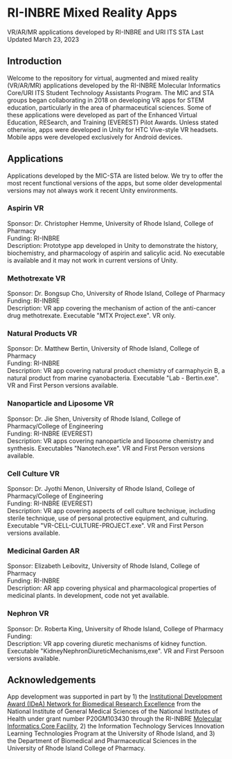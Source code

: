 # RI-INBRE Mixed Reality Apps
VR/AR/MR applications developed by RI-INBRE and URI ITS STA
Last Updated March 23, 2023

## Introduction

Welcome to the repository for virtual, augmented and mixed reality (VR/AR/MR) applications developed by the RI-INBRE Molecular Informatics Core/URI ITS Student Technology Assistants Program.  The MIC and STA groups began collaborating in 2018 on developing VR apps for STEM education, particularly in the area of pharmaceutical sciences.  Some of these applications were developed as part of the Enhanced Virtual Education, RESearch, and Training (EVEREST) Pilot Awards.  Unless stated otherwise, apps were developed in Unity for HTC Vive-style VR headsets.  Mobile apps were developed exclusively for Android devices.

## Applications

Applications developed by the MIC-STA are listed below.  We try to offer the most recent functional versions of the apps, but some older developmental versions may not always work it recent Unity environments.

### Aspirin VR

Sponsor: Dr. Christopher Hemme, University of Rhode Island, College of Pharmacy<br>
Funding: RI-INBRE<br>
Description: Prototype app developed in Unity to demonstrate the history, biochemistry, and pharmacology of aspirin and salicylic acid.  No executable is available and it may not work in current versions of Unity.<br>

### Methotrexate VR

Sponsor: Dr. Bongsup Cho, University of Rhode Island, College of Pharmacy<br>
Funding: RI-INBRE<br>
Description: VR app covering the mechanism of action of the anti-cancer drug methotrexate.  Executable "MTX Project.exe".  VR only.<br>

### Natural Products VR

Sponsor: Dr. Matthew Bertin, University of Rhode Island, College of Pharmacy<br>
Funding: RI-INBRE<br>
Description: VR app covering natural product chemistry of carmaphycin B, a natural product from marine cyanobacteria.  Executable "Lab - Bertin.exe".  VR and First Person versions available.<br>

### Nanoparticle and Liposome VR

Sponsor: Dr. Jie Shen, University of Rhode Island, College of Pharmacy/College of Engineering<br>
Funding: RI-INBRE (EVEREST)<br>
Description: VR apps covering nanoparticle and liposome chemistry and synthesis.  Executables "Nanotech.exe".  VR and First Person versions available.<br>

### Cell Culture VR

Sponsor: Dr. Jyothi Menon, University of Rhode Island, College of Pharmacy/College of Engineering<br>
Funding: RI-INBRE (EVEREST)<br>
Description: VR app covering aspects of cell culture technique, including sterile technique, use of personal protective equipment, and culturing.  Executable "VR-CELL-CULTURE-PROJECT.exe".  VR and First Person versions available.<br>

### Medicinal Garden AR

Sponsor: Elizabeth Leibovitz, University of Rhode Island, College of Pharmacy<br>
Funding: RI-INBRE<br>
Description: AR app covering physical and pharmacological properties of medicinal plants.  In development, code not yet available.<br>

### Nephron VR

Sponsor: Dr. Roberta King, University of Rhode Island, College of Pharmacy<br>
Funding: <br>
Description: VR app covering diuretic mechanisms of kidney function.  Executable "KidneyNephronDiureticMechanisms,exe".  VR and First Persoon versions available.<br>

## Acknowledgements

App development was supported in part by 1) the [Institutional Development Award (IDeA) Network for Biomedical Research Excellence](https://nigms.nih.gov/Research/DRCB/IDeA/Pages/INBRE.aspx) from the National Institute of General Medical Sciences of the National Institutes of Health under grant number P20GM103430 through the RI-INBRE [Molecular Informatics Core Facility](https://web.uri.edu/riinbre/mic/), 2) the Information Technology Services Innovation Learning Technologies Program at the University of Rhode Island, and 3) the Department of Biomedical and Pharmaceutical Sciences in the University of Rhode Island College of Pharmacy.

